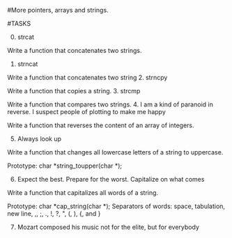#More pointers, arrays and strings.

#TASKS

0. strcat

Write a function that concatenates two strings.
1. strncat

Write a function that concatenates two string
2. strncpy

Write a function that copies a string.
3. strcmp

Write a function that compares two strings.
4. I am a kind of paranoid in reverse. I suspect people of plotting to make me happy

Write a function that reverses the content of an array of integers.

5. Always look up

Write a function that changes all lowercase letters of a string to uppercase.

Prototype: char *string_toupper(char *);

6. Expect the best. Prepare for the worst. Capitalize on what comes

Write a function that capitalizes all words of a string.

Prototype: char *cap_string(char *);
Separators of words: space, tabulation, new line, ,, ;, ., !, ?, ", (, ), {, and }

7. Mozart composed his music not for the elite, but for everybody

